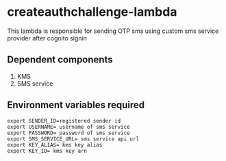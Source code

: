 # createauthchallenge-lambda

This lambda is responsible for sending OTP sms using custom sms service provider after cognito signin

## Dependent components
1. KMS
2. SMS service

## Environment variables required
```
export SENDER_ID=registered sender id
export USERNAME= username of sms service
export PASSWORD= password of sms service
export SMS_SERVICE_URL= sms service api url
export KEY_ALIAS= kms key alias
export KEY_ID= kms key arn
```
